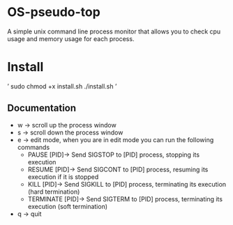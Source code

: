# OS-pseudo-top

A simple unix command line process monitor that allows you to check cpu usage and memory usage for each process.

# Install
’
    sudo chmod +x install.sh
    ./install.sh
’

## Documentation

- w -> scroll up the process window  
- s -> scroll down the process window 
- e -> edit mode, when you are in edit mode you can run the following commands
    - PAUSE [PID]-> Send SIGSTOP to [PID] process, stopping its execution
    - RESUME [PID]-> Send SIGCONT to [PID] process, resuming its execution if it is stopped 
    - KILL [PID]-> Send SIGKILL to [PID] process, terminating its execution (hard termination)
    - TERMINATE [PID]-> Send SIGTERM to [PID] process, terminating its execution (soft termination)
- q -> quit
